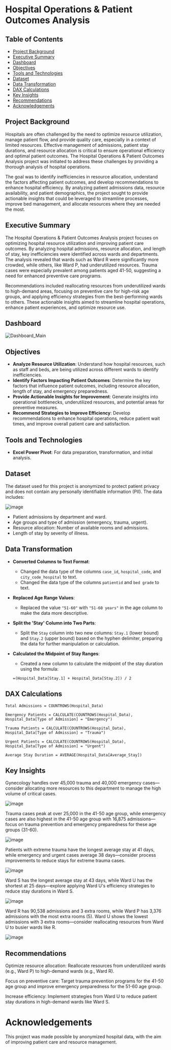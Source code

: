 # Hospital Operations & Patient Outcomes Analysis

## Table of Contents
- [Project Background](#project-background)
- [Executive Summary](#executive-summary)
- [Dashboard](#dashboard)
- [Objectives](#objectives)
- [Tools and Technologies](#tools-and-technologies)
- [Dataset](#dataset)
- [Data Transformation](#data-transformation)
- [DAX Calculations](#dax-calculations)
- [Key Insights](#key-insights)
- [Recommendations](#recommendations)
- [Acknowledgements](#acknowledgements)

## Project Background

Hospitals are often challenged by the need to optimize resource utilization, manage patient flow, and provide quality care, especially in a context of limited resources. Effective management of admissions, patient stay durations, and resource allocation is critical to ensure operational efficiency and optimal patient outcomes. The Hospital Operations & Patient Outcomes Analysis project was initiated to address these challenges by providing a thorough analysis of hospital operations.

The goal was to identify inefficiencies in resource allocation, understand the factors affecting patient outcomes, and develop recommendations to enhance hospital efficiency. By analyzing patient admissions data, resource availability, and patient demographics, the project sought to provide actionable insights that could be leveraged to streamline processes, improve bed management, and allocate resources where they are needed the most.

## Executive Summary

The Hospital Operations & Patient Outcomes Analysis project focuses on optimizing hospital resource utilization and improving patient care outcomes. By analyzing hospital admissions, resource allocation, and length of stay, key inefficiencies were identified across wards and departments. The analysis revealed that wards such as Ward R were significantly more crowded, while others, like Ward P, had underutilized resources. Trauma cases were especially prevalent among patients aged 41-50, suggesting a need for enhanced preventive care programs.

Recommendations included reallocating resources from underutilized wards to high-demand areas, focusing on preventive care for high-risk age groups, and applying efficiency strategies from the best-performing wards to others. These actionable insights aimed to streamline hospital operations, enhance patient experiences, and optimize resource use.

## Dashboard

![Dashboard_Main](https://github.com/user-attachments/assets/527a85e3-0cee-4805-8fad-579f392a6aca)

## Objectives

- **Analyze Resource Utilization**: Understand how hospital resources, such as staff and beds, are being utilized across different wards to identify inefficiencies.
- **Identify Factors Impacting Patient Outcomes**: Determine the key factors that influence patient outcomes, including resource allocation, length of stay, and emergency preparedness.
- **Provide Actionable Insights for Improvement**: Generate insights into operational bottlenecks, underutilized resources, and potential areas for preventive measures.
- **Recommend Strategies to Improve Efficiency**: Develop recommendations to enhance hospital operations, reduce patient wait times, and improve overall patient care and satisfaction.

## Tools and Technologies

- **Excel Power Pivot**: For data preparation, transformation, and initial analysis.

## Dataset

The dataset used for this project is anonymized to protect patient privacy and does not contain any personally identifiable information (PII). The data includes:

![image](https://github.com/user-attachments/assets/4b0511f6-e37e-44f8-97a8-a8833a99dc81)

- Patient admissions by department and ward.
- Age groups and type of admission (emergency, trauma, urgent).
- Resource allocation: Number of available rooms and admissions.
- Length of stay by severity of illness.

## Data Transformation

- **Converted Columns to Text Format**: 
  - Changed the data type of the columns `case_id`, `hospital_code`, and `city_code_hospital` to text.
  - Changed the data type of the columns `patientid` and `bed grade` to text.

- **Replaced Age Range Values**: 
  - Replaced the value `"51-60"` with `"51-60 years"` in the age column to make the data more descriptive.

- **Split the 'Stay' Column into Two Parts**: 
  - Split the `Stay` column into two new columns: `Stay.1` (lower bound) and `Stay.2` (upper bound) based on the hyphen delimiter, preparing the data for further manipulation or calculation.

- **Calculated the Midpoint of Stay Ranges**: 
  - Created a new column to calculate the midpoint of the stay duration using the formula:
  ```excel
  =(Hospital_Data[Stay.1] + Hospital_Data[Stay.2]) / 2

## DAX Calculations

```dax
Total Admissions = COUNTROWS(Hospital_Data)
```
```dax
Emergency Patients = CALCULATE(COUNTROWS(Hospital_Data), Hospital_Data[Type of Admission] = "Emergency")
```
```dax
Trauma Patients = CALCULATE(COUNTROWS(Hospital_Data), Hospital_Data[Type of Admission] = "Trauma")
```
```dax
Urgent Patients = CALCULATE(COUNTROWS(Hospital_Data), Hospital_Data[Type of Admission] = "Urgent")
```
```dax
Average Stay Duration = AVERAGE(Hospital_Data[Average_Stay])
```

## Key Insights
Gynecology handles over 45,000 trauma and 40,000 emergency cases—consider allocating more resources to this department to manage the high volume of critical cases.

![image](https://github.com/user-attachments/assets/9f157448-c83f-4791-b7f2-6cb2a9a5cb43)

Trauma cases peak at over 25,000 in the 41-50 age group, while emergency cases are also highest in the 41-50 age group with 16,875 admissions—focus on trauma prevention and emergency preparedness for these age groups (31-60).

![image](https://github.com/user-attachments/assets/cb3cb632-7562-4448-abc5-b47b0b7aa35b)

Patients with extreme trauma have the longest average stay at 41 days, while emergency and urgent cases average 38 days—consider process improvements to reduce stays for extreme trauma cases.

![image](https://github.com/user-attachments/assets/e10fc978-79d4-4709-a65d-bf8640dde82b)

Ward S has the longest average stay at 43 days, while Ward U has the shortest at 25 days—explore applying Ward U's efficiency strategies to reduce stay durations in Ward S.

![image](https://github.com/user-attachments/assets/79f003f8-f058-4423-80c5-e8d2b0b1862a)

Ward R has 90,538 admissions and 3 extra rooms, while Ward P has 3,376 admissions with the most extra rooms (5). 
Ward U shows the lowest admissions with 3 extra rooms—consider reallocating resources from Ward U to busier wards like R.

![image](https://github.com/user-attachments/assets/c046fcc4-ef7c-4847-96c0-3023c13a09fa)



## Recommendations
Optimize resource allocation: Reallocate resources from underutilized wards (e.g., Ward P) to high-demand wards (e.g., Ward R).

Focus on preventive care: Target trauma prevention programs for the 41-50 age group and improve emergency preparedness for the 51-60 age group.

Increase efficiency: Implement strategies from Ward U to reduce patient stay durations in high-demand wards like Ward S.

# Acknowledgements
This project was made possible by anonymized hospital data, with the aim of improving patient care and resource management.
